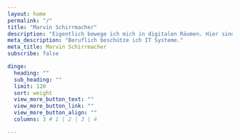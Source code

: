```yaml
---
layout: home
permalink: "/"
title: "Marvin Schirrmacher"
description: "Eigentlich bewege ich mich in digitalen Räumen. Hier sind ein paar Ausbrüche zu sehen."
meta_description: "Beruflich beschütze ich IT Systeme."
meta_title: Marvin Schirrmacher
subscribe: false

dinge:
  heading: ""
  sub_heading: ""
  limit: 120
  sort: weight
  view_more_button_text: ""
  view_more_button_link: ""
  view_more_button_align: ""
  columns: 3 # 1 | 2 | 3 | 4

---
```

